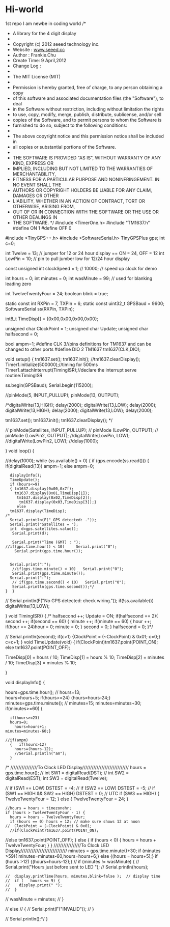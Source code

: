 # Hi-world
1st repo
I am newbe in coding world
/*
 * A library for the 4 digit display
 *
 * Copyright (c) 2012 seeed technology inc.
 * Website    : www.seeed.cc
 * Author     : Frankie.Chu
 * Create Time: 9 April,2012
 * Change Log :
 *
 * The MIT License (MIT)
 *
 * Permission is hereby granted, free of charge, to any person obtaining a copy
 * of this software and associated documentation files (the "Software"), to deal
 * in the Software without restriction, including without limitation the rights
 * to use, copy, modify, merge, publish, distribute, sublicense, and/or sell
 * copies of the Software, and to permit persons to whom the Software is
 * furnished to do so, subject to the following conditions:
 *
 * The above copyright notice and this permission notice shall be included in
 * all copies or substantial portions of the Software.
 *
 * THE SOFTWARE IS PROVIDED "AS IS", WITHOUT WARRANTY OF ANY KIND, EXPRESS OR
 * IMPLIED, INCLUDING BUT NOT LIMITED TO THE WARRANTIES OF MERCHANTABILITY,
 * FITNESS FOR A PARTICULAR PURPOSE AND NONINFRINGEMENT. IN NO EVENT SHALL THE
 * AUTHORS OR COPYRIGHT HOLDERS BE LIABLE FOR ANY CLAIM, DAMAGES OR OTHER
 * LIABILITY, WHETHER IN AN ACTION OF CONTRACT, TORT OR OTHERWISE, ARISING FROM,
 * OUT OF OR IN CONNECTION WITH THE SOFTWARE OR THE USE OR OTHER DEALINGS IN
 * THE SOFTWARE.
 */
#include <TimerOne.h>
#include "TM1637.h"
#define ON 1
#define OFF 0

#include <TinyGPS++.h>
#include <SoftwareSerial.h>
TinyGPSPlus gps;
 int c=0;


int Twelve = 13; // jumper for 12 or 24 hour display == ON = 24, OFF = 12
int LowPin = 10; // pin to pull jumber low for 12/24 hour display

const unsigned int clockSpeed = 1; // 10000;    // speed up clock for demo

int hours = 0;
int minutes = 0;
int  wasMinute = 99; // used for blanking leading zero

int TwelveTwentyFour = 24;
boolean blink = true;

static const int RXPin = 7, TXPin = 6;
static const uint32_t GPSBaud = 9600;
SoftwareSerial ss(RXPin, TXPin);

int8_t TimeDisp[] = {0x00,0x00,0x00,0x00};

unsigned char ClockPoint = 1;
unsigned char Update;
unsigned char halfsecond = 0;


bool ampm=1;
#define CLK 3//pins definitions for TM1637 and can be changed to other ports
#define DIO 2
TM1637 tm1637(CLK,DIO);

void setup()
{
  tm1637.set();
  tm1637.init();
  //tm1637.clearDisplay();
  Timer1.initialize(500000);//timing for 500ms
  Timer1.attachInterrupt(TimingISR);//declare the interrupt serve routine:TimingISR
  
   ss.begin(GPSBaud);
   Serial.begin(115200);

//pinMode(5, INPUT_PULLUP);
 pinMode(13, OUTPUT);

  /*digitalWrite(13,HIGH);
  delay(2000);
  digitalWrite(13,LOW);
  delay(2000);
  digitalWrite(13,HIGH);
  delay(2000);
  digitalWrite(13,LOW);
  delay(2000);
 
  
 tm1637.set();
  tm1637.init();
tm1637.clearDisplay();
*/
  
  
  
 // pinMode(Satellites, INPUT_PULLUP);
 // pinMode (LowPin, OUTPUT);
 // pinMode (LowPin2, OUTPUT);
  //digitalWrite(LowPin, LOW);
  //digitalWrite(LowPin2, LOW);
  //delay(1000);
  
}
void loop()
{  

  //delay(1000);
  while (ss.available() > 0)
 {
    if (gps.encode(ss.read()))
    {  if(digitalRead(13))
  ampm=1;
  else
  ampm=0;
  
  
      displayInfo();
      TimeUpdate();
      if (hours<=9)
      { tm1637.display(0x00,0x7f);
        tm1637.display(0x01,TimeDisp[1]);
         tm1637.display(0x02,TimeDisp[2]);
          tm1637.display(0x03,TimeDisp[3]);}
         else
      tm1637.display(TimeDisp);
    /*
      Serial.println(F(" GPS detected: ."));
      Serial.print("Satellites = ");
      int  d=gps.satellites.value();
       Serial.print(d);

       Serial.print("Time (GMT) : ");
    //if(gps.time.hour() < 10)     Serial.print("0");
        Serial.print(gps.time.hour());
     
        
      Serial.print(":");
       //if(gps.time.minute() < 10)   Serial.print("0");
       Serial.print(gps.time.minute());
      Serial.print(":");
       // if(gps.time.second() < 10)   Serial.print("0");
       Serial.println(gps.time.second());*/
    }  }
  
//    Serial.println(F("No GPS detected: check wiring."));
     if(!ss.available())
  digitalWrite(13,LOW);
  
 

}
void TimingISR()
{ 
 /* halfsecond ++;
  Update = ON;
  if(halfsecond == 2){
    second ++;
    if(second == 60)
    {
      minute ++;
      if(minute == 60)
      {
        hour ++;
        if(hour == 24)hour = 0;
        minute = 0;
      }
      second = 0;
    }
    halfsecond = 0;
  }*/
 
//  Serial.println(second);
 if(c>1)
  {ClockPoint = (~ClockPoint) & 0x01;
  c=0;}
   c=c+1;
}
void TimeUpdate(void)
{
  if(ClockPoint)tm1637.point(POINT_ON);
  else tm1637.point(POINT_OFF);

   
  TimeDisp[0] = hours / 10;
  TimeDisp[1] = hours % 10;
  TimeDisp[2] = minutes / 10;
  TimeDisp[3] = minutes % 10;
 
  
  
}


void displayInfo()
{

  hours=gps.time.hour();
   // hours=13;     
         hours=hours+5;
        if(hours>=24)
        {hours=hours-24;}
        minutes=gps.time.minute();
     // minutes=15;
      minutes=minutes+30;
      if(minutes>=60)
     { 
    
      if(hours>=23)
      hours=0;
        hours=hours+1;
    minutes=minutes-60;}
    
    //if(ampm)
      {   if(hours>12)
        hours=(hours-12);
        //Serial.println("am");
      }
      
       
        
 
/*
    /////////////////To Clock LED Display/////////////////////////////
     hours = gps.time.hour();
   // int SW1 = digitalRead(DST);
   // int SW2 = digitalRead(EST);
    int SW3 = digitalRead(Twelve);

   // if (SW1 == LOW) DSTEST = -4;
   // if (SW2 == LOW) DSTEST = -5;
   // if (SW1 == HIGH && SW2 == HIGH) DSTEST = 0; // UTC
    if (SW3 == HIGH) {
      TwelveTwentyFour = 12;
    }
    else {
      TwelveTwentyFour = 24;
    }
   
    
 
    //hours = hours + timezonehr;
    if (hours > TwelveTwentyFour - 1) {
      hours = hours - TwelveTwentyFour;
      if (hours == 0) hours = 12; // make sure shows 12 at noon
    //  ClockPoint = (~ClockPoint) & 0x01;
      //if(ClockPoint)tm1637.point(POINT_ON);
  //else tm1637.point(POINT_OFF);
    }
    else {
      if (hours < 0) {
        hours = hours + TwelveTwentyFour;
      }
    }
    /////////////////To Clock LED Display/////////////////////////////
    minutes = gps.time.minute()+30;
    if (minutes >59){ minutes=minutes-60,hours=hours+6;}
    else {(hours = hours+5);}
    if (hours >12) {(hours=hours-12);}
//    if (minutes  != wasMinute) {
  //    Serial.print("Hours just before sent to LED ");
  //    Serial.println(hours);
     
    //  display.printTime(hours, minutes,blink=false );  // display time
    //  if (   hours <= 9) {
    //    display.print(" ");
    //  }
  //    wasMinute = minutes;
  //  }
  
 // else
 // {
  //  Serial.print(F("INVALID"));
 // }

//  Serial.println();*/
}


